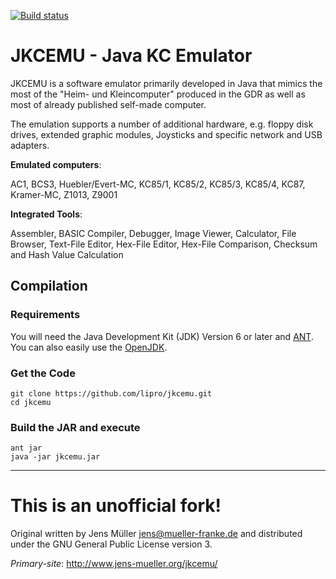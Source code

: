 [![Build status](https://ci.appveyor.com/api/projects/status/mkgj9ab635dp7hfo/branch/master?svg=true)](https://ci.appveyor.com/project/rexut/jkcemu/branch/master)

JKCEMU - Java KC Emulator
=========================

JKCEMU is a software emulator primarily developed in Java that
mimics the most of the "Heim- und Kleincomputer" produced in
the GDR as well as most of already published self-made computer.

The emulation supports a number of additional hardware, e.g.
floppy disk drives, extended graphic modules, Joysticks and
specific network and USB adapters.

**Emulated computers**:

AC1, BCS3, Huebler/Evert-MC, KC85/1, KC85/2, KC85/3, KC85/4,
KC87, Kramer-MC, Z1013, Z9001

**Integrated Tools**:

Assembler, BASIC Compiler, Debugger, Image Viewer, Calculator,
File Browser, Text-File Editor, Hex-File Editor, Hex-File
Comparison, Checksum and Hash Value Calculation

## Compilation

### Requirements

You will need the Java Development Kit (JDK) Version 6 or later
and [ANT](https://ant.apache.org/). You can also easily use the
[OpenJDK](https://openjdk.java.net/).

### Get the Code

```
git clone https://github.com/lipro/jkcemu.git
cd jkcemu
```

### Build the JAR and execute

```
ant jar
java -jar jkcemu.jar
```

---

This is an unofficial fork!
===========================

Original written by Jens Müller <jens@mueller-franke.de> and
distributed under the GNU General Public License version 3.

*Primary-site*: http://www.jens-mueller.org/jkcemu/
